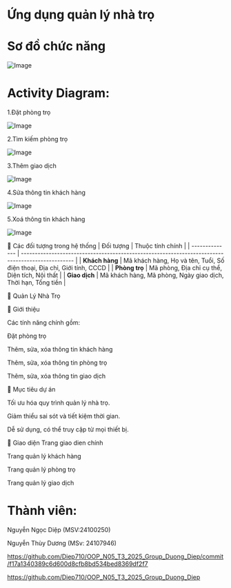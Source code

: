 # Ứng dụng quản lý nhà trọ

# Sơ đồ chức năng

![Image](anh/z6908044279625_f22407d1c94842130412d25b90b3ea5d.jpg)

# Activity Diagram:

1.Đặt phòng trọ

![Image](anh/datphong.jpg)

2.Tìm kiếm phòng trọ

![Image](anh/z6907821182947_a16974528b28b5e252cd5e99571c6549.jpg)

3.Thêm giao dịch

![Image](anh/z6907836403907_edbe758ae716f228a5b8ab8dd4d5c1f3.jpg)

4.Sửa thông tin khách hàng

![Image](anh/z6907860456443_7af3892abf9ddc97d3df3063a46acef7.jpg)

5.Xoá thông tin khách hàng

![Image](anh/z6907860492900_db8251615654a6df681bb20d2fb07786.jpg)

🧩 Các đối tượng trong hệ thống
| Đối tượng      |         Thuộc tính chính                                                                          |
| -------------- | ------------------------------------------------------------------------------------------------- |
| **Khách hàng** | Mã khách hàng, Họ và tên, Tuổi, Số điện thoại, Địa chỉ, Giới tính, CCCD                           | 
| **Phòng trọ**  | Mã phòng, Địa chỉ cụ thể, Diện tích, Nội thất                                                     | 
| **Giao dịch**  | Mã khách hàng, Mã phòng, Ngày giao dịch, Thời hạn, Tổng tiền                                      | 

📌 Quản Lý Nhà Trọ

📖 Giới thiệu


Các tính năng chính gồm:

Đặt phòng trọ

Thêm, sửa, xóa thông tin khách hàng

Thêm, sửa, xóa thông tin phòng trọ

Thêm, sửa, xóa thông tin giao dịch

🎯 Mục tiêu dự án

Tối ưu hóa quy trình quản lý nhà trọ.

Giảm thiểu sai sót và tiết kiệm thời gian.

Dễ sử dụng, có thể truy cập từ mọi thiết bị.

📸 Giao diện
Trang giao dien chính

Trang quản lý khách hàng

Trang quản lý phòng trọ

Trang quản lý giao dịch

# Thành viên:

Nguyễn Ngọc Diệp (MSV:24100250)

Nguyễn Thùy Dương (MSv: 24107946)

https://github.com/Diep710/OOP_N05_T3_2025_Group_Duong_Diep/commit/f17a1340389c6d600d8cfb8bd534bed8369df2f7

https://github.com/Diep710/OOP_N05_T3_2025_Group_Duong_Diep
